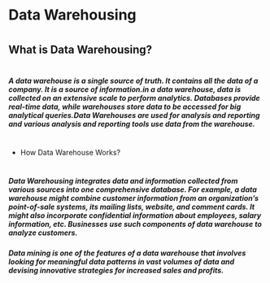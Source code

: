 #            **Data Warehousing**
#
## What is Data Warehousing?
#

#####  A data warehouse is a single source of truth. It contains all the data of a company. It is a source of information.in a data warehouse, data is collected on an extensive scale to perform analytics. Databases provide real-time data, while warehouses store data to be accessed for big analytical queries.Data Warehouses are used for analysis and reporting and various analysis and reporting tools use data from the warehouse.
# 
- How Data Warehouse Works?
# 
##### Data Warehousing integrates data and information collected from various sources into one comprehensive database. For example, a data warehouse might combine customer information from an organization’s point-of-sale systems, its mailing lists, website, and comment cards. It might also incorporate confidential information about employees, salary information, etc. Businesses use such components of data warehouse to analyze customers. 
##### Data mining is one of the features of a data warehouse that involves looking for meaningful data patterns in vast volumes of data and devising innovative strategies for increased sales and profits.  
#





